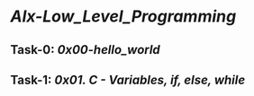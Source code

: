 # _Alx-Low_Level_Programming_

## Task-0: _0x00-hello_world_
## Task-1: _0x01. C - Variables, if, else, while_
